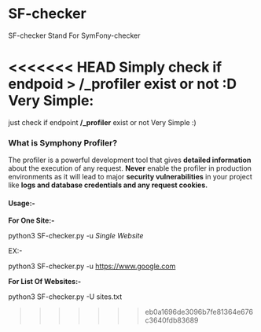 # SF-checker
SF-checker Stand For SymFony-checker  

<<<<<<< HEAD
Simply check if endpoid  > /_profiler exist or not :D Very Simple: 
=======
just check if endpoint  **/_profiler** exist or not Very Simple :) 

### What is Symphony Profiler?
The profiler is a powerful development tool that gives **detailed information** about the execution of any request. **Never** enable the profiler in production environments as it will lead to major **security vulnerabilities** in your project like **logs and database credentials and any request cookies.**

#### Usage:-


**For One Site:-**

python3 SF-checker.py -u _Single Website_

EX:-

python3 SF-checker.py -u https://www.google.com

**For List Of Websites:-**

python3 SF-checker.py -U sites.txt
>>>>>>> eb0a1696de3096b7fe81364e676c3640fdb83689
